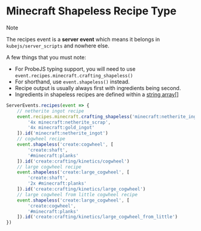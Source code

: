 # Minecraft Shapeless Recipe Type

> [!NOTE]
> The recipes event is a **server event** which means it belongs in `kubejs/server_scripts` and nowhere else.

A few things that you must note:
- For ProbeJS typing support, you will need to use `event.recipes.minecraft.crafting_shapeless()`
- For shorthand, use `event.shapeless()` instead.
- Recipe output is usually always first with ingredients being second.
- Ingredients in shapeless recipes are defined within a [string array[]]()

```js
ServerEvents.recipes(event => {
    // netherite ingot recipe
    event.recipes.minecraft.crafting_shapeless('minecraft:netherite_ingot', [
        '4x minecraft:netherite_scrap',
        '4x minecraft:gold_ingot'
    ]).id('minecraft:netherite_ingot')
    // cogwheel recipe
    event.shapeless('create:cogwheel', [
        'create:shaft',
        '#minecraft:planks'
    ]).id('create:crafting/kinetics/cogwheel')
    // large cogwheel recipe
    event.shapeless('create:large_cogwheel', [
        'create:shaft',
        '2x #minecraft:planks'
    ]).id('create:crafting/kinetics/large_cogwheel')
    // large cogwheel from little cogwheel recipe
    event.shapeless('create:large_cogwheel', [
        'create:cogwheel',
        '#minecraft:planks'
    ]).id('create:crafting/kinetics/large_cogwheel_from_little')
})
```